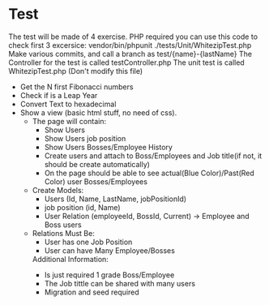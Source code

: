 <h1>Test</h1>
The test will be made of 4 exercise.
PHP required
you can use this code to check first 3 excersice: vendor/bin/phpunit ./tests/Unit/WhitezipTest.php
Make various commits, and call a branch as test/{name}-{lastName}
The Controller for the test is called testController.php
The unit test is called WhitezipTest.php (Don't modify this file)
<ul>
<li>Get the N first Fibonacci numbers</l1>
<li>Check if is a Leap Year</l1>
<li>Convert Text to hexadecimal</l1>
<li>Show a view (basic html stuff, no need of css).
<ul>
<li>The page will contain:
<ul>
<li>Show Users</li>
<li>Show Users job position</li>
<li>Show Users Bosses/Employee History</li>
<li>Create users and attach to Boss/Employees and Job title(if not, it should be create automatically)</li>
<li>On the page should be able to see actual(Blue Color)/Past(Red Color) user Bosses/Employees</li>
</ul>
</li>
<li>Create Models:
<ul>
<li>Users (Id, Name, LastName, jobPositionId)</li>
<li>job position (id, Name)</li>
<li>User Relation (employeeId, BossId, Current) -> Employee and Boss users</li>
</ul>
</li>
<li>Relations Must Be:
<ul>
<li>User has one Job Position</li>
<li>User can have Many Employee/Bosses</li>
</ul>
</li>
Additional Information:
<ul>
<li>Is just required 1 grade Boss/Employee</li>
<li>The Job tittle can be shared with many users</li>
<li>Migration and seed required</li>
</ul>
</ul>
</l1>
</ul>